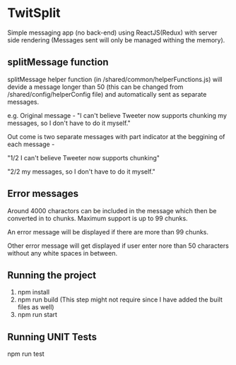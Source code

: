 # TwitSplit
Simple messaging app (no back-end) using ReactJS(Redux) with server side rendering (Messages sent will only be managed withing the memory).

## splitMessage function
splitMessage helper function (in /shared/common/helperFunctions.js) will devide a message longer than 50 (this can be changed from /shared/config/helperConfig file) and automatically sent as separate messages.

e.g.
Original message - 
"I can't believe Tweeter now supports chunking my messages, so I don't have to do it myself."

Out come is two separate messages with part indicator at the beggining of each message -

"1/2 I can't believe Tweeter now supports chunking"

"2/2 my messages, so I don't have to do it myself."


## Error messages
Around 4000 charactors can be included in the message which then be converted in to chunks. Maximum support is up to 99 chunks.

An error message will be displayed if there are more than 99 chunks.

Other error message will get displayed if user enter nore than 50 characters without any white spaces in between.

## Running the project
1. npm install
2. npm run build (This step might not require since I have added the built files as well)
3. npm run start

## Running UNIT Tests
npm run test
